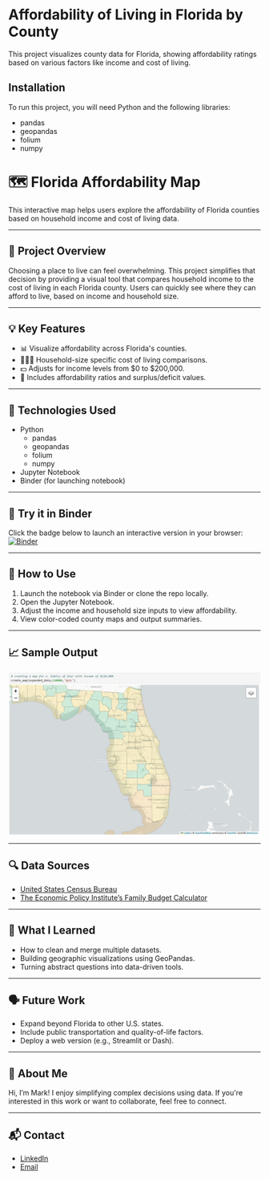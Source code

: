 # Affordability of Living in Florida by County

This project visualizes county data for Florida, showing affordability ratings based on various factors like income and cost of living.

## Installation

To run this project, you will need Python and the following libraries:
- pandas
- geopandas
- folium
- numpy

# 🗺️ Florida Affordability Map

This interactive map helps users explore the affordability of Florida counties based on household income and cost of living data.

---

## 📌 Project Overview

Choosing a place to live can feel overwhelming. This project simplifies that decision by providing a visual tool that compares household income to the cost of living in each Florida county. Users can quickly see where they can afford to live, based on income and household size.

---

## 💡 Key Features

- 📊 Visualize affordability across Florida's counties.
- 👨‍👩‍👧 Household-size specific cost of living comparisons.
- 💵 Adjusts for income levels from $0 to $200,000.
- 🧮 Includes affordability ratios and surplus/deficit values.

---

## 🧰 Technologies Used

- Python
	- pandas
	- geopandas
	- folium
	- numpy
- Jupyter Notebook
- Binder (for launching notebook)

---

## 🚀 Try it in Binder

Click the badge below to launch an interactive version in your browser:
[![Binder](https://mybinder.org/badge_logo.svg)](https://mybinder.org/v2/gh/markizevbigie/county-livability-project/main?urlpath=%2Fdoc%2Ftree%2Fmap_project.ipynb)

---

## 📁 How to Use

1. Launch the notebook via Binder or clone the repo locally.
2. Open the Jupyter Notebook.
3. Adjust the income and household size inputs to view affordability.
4. View color-coded county maps and output summaries.

---

## 📈 Sample Output

![Example Output](images/example_output.JPG)

---

## 🔍 Data Sources

- [United States Census Bureau](https://data.census.gov/all?q=cost%20of%20living%20florida)
- [The Economic Policy Institute’s Family Budget Calculator](https://www.epi.org/resources/budget/budget-map/)

---

## 🧠 What I Learned

- How to clean and merge multiple datasets.
- Building geographic visualizations using GeoPandas.
- Turning abstract questions into data-driven tools.

---

## 🗣️ Future Work

- Expand beyond Florida to other U.S. states.
- Include public transportation and quality-of-life factors.
- Deploy a web version (e.g., Streamlit or Dash).

---

## 👋 About Me

Hi, I’m Mark! I enjoy simplifying complex decisions using data. If you're interested in this work or want to collaborate, feel free to connect.

---

## 📬 Contact

- [LinkedIn](www.linkedin.com/in/mark-izevbigie)
- [Email](mailto:markizevbigie@gmail.com)
